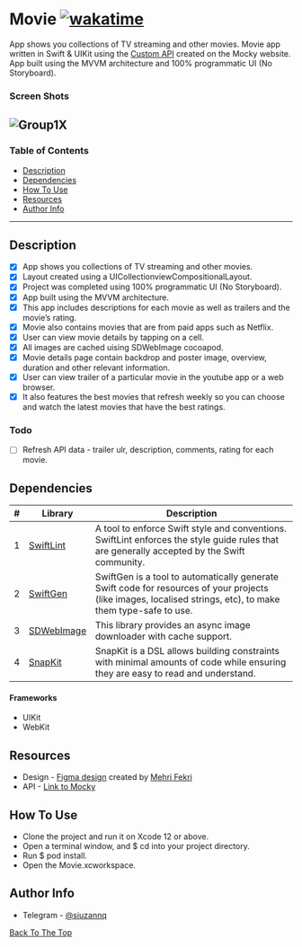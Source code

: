 # Movie        [![wakatime](https://wakatime.com/badge/github/siuzanna/Movie.svg)](https://wakatime.com/badge/github/siuzanna/Movie)

App shows you collections of TV streaming and other movies. Movie app written in Swift & UIKit using the [Custom API](https://www.mocky.io/v3/3feccf06-6bc1-480d-97af-bbc05d785f86) created on the Mocky website. App built using the MVVM architecture and 100% programmatic UI (No Storyboard).

### Screen Shots
![Group1X](https://user-images.githubusercontent.com/64474454/146820234-84c70414-719a-4471-9513-8cc813a14bbe.png)
---

### Table of Contents

- [Description](#description)
- [Dependencies](#dependencies)
- [How To Use](#how-to-use)
- [Resources](#resources)
- [Author Info](#author-info)

---

## Description

- [X] App shows you collections of TV streaming and other movies. 
- [X] Layout created using a UICollectionviewCompositionalLayout.
- [X] Project was completed using 100% programmatic UI (No Storyboard).
- [X] App built using the MVVM architecture.
- [X] This app includes descriptions for each movie as well as trailers and the movie’s rating.
- [X] Movie also contains movies that are from paid apps such as Netflix.
- [X] User can view movie details by tapping on a cell.
- [x] All images are cached uising SDWebImage cocoapod.
- [X] Movie details page contain backdrop and poster image, overview, duration and other relevant information.
- [X] User can view trailer of a particular movie in the youtube app or a web browser.
- [X] It also features the best movies that refresh weekly so you can choose and watch the latest movies that have the best ratings.

### Todo

- [ ] Refresh API data - trailer ulr, description, comments, rating for each movie.

## Dependencies
|#|Library|Description|
|-|-|-|
|1|[SwiftLint](https://github.com/realm/SwiftLint)|A tool to enforce Swift style and conventions. SwiftLint enforces the style guide rules that are generally accepted by the Swift community.|
|2|[SwiftGen](https://github.com/SwiftGen/SwiftGen)|SwiftGen is a tool to automatically generate Swift code for resources of your projects (like images, localised strings, etc), to make them type-safe to use.|
|3|[SDWebImage](https://github.com/SDWebImage/SDWebImage)|This library provides an async image downloader with cache support.|
|4|[SnapKit](https://github.com/SnapKit/SnapKit)|SnapKit is a DSL allows building constraints with minimal amounts of code while ensuring they are easy to read and understand.|
  
#### Frameworks

- UIKit
- WebKit 
  
## Resources
 
- Design - [Figma design](https://www.figma.com/community/file/988093088740037911/VOD-Platform-App) created by [Mehri Fekri](https://www.figma.com/community/file/988093088740037911/VOD-Platform-App)
- API - [Link to Mocky](https://www.mocky.io/v3/3feccf06-6bc1-480d-97af-bbc05d785f86)

## How To Use

- Clone the project and run it on Xcode 12 or above.
- Open a terminal window, and $ cd into your project directory.
- Run $ pod install.
- Open the Movie.xcworkspace.

## Author Info

- Telegram - [@siuzannq](https://t.me/siuzannq)

[Back To The Top](#Movie)
